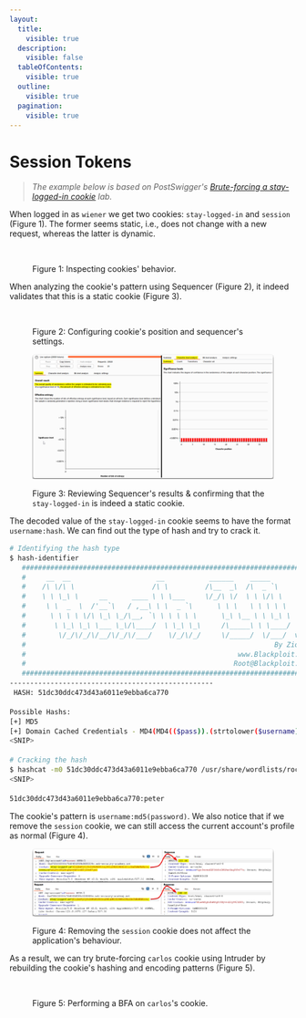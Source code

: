 ```yaml
---
layout:
  title:
    visible: true
  description:
    visible: false
  tableOfContents:
    visible: true
  outline:
    visible: true
  pagination:
    visible: true
---
```


# Session Tokens

> _The example below is based on PostSwigger's_ [_Brute-forcing a stay-logged-in cookie_](https://portswigger.net/web-security/authentication/other-mechanisms/lab-brute-forcing-a-stay-logged-in-cookie) _lab._

When logged in as `wiener` we get two cookies: `stay-logged-in` and `session` (Figure 1). The former seems static, i.e., does not change with a new request, whereas the latter is dynamic.

<figure><img src="../../../.gitbook/assets/web_auth_tokens_1.avif" alt=""><figcaption><p>Figure 1: Inspecting cookies' behavior.</p></figcaption></figure>

When analyzing the cookie's pattern using Sequencer (Figure 2), it indeed validates that this is a static cookie (Figure 3).

<figure><img src="../../../.gitbook/assets/web_auth_tokens_2.avif" alt=""><figcaption><p>Figure 2: Configuring cookie's position and sequencer's settings.</p></figcaption></figure>

<figure><img src="../../../.gitbook/assets/web_auth_tokens_3.png" alt=""><figcaption><p>Figure 3: Reviewing Sequencer's results &#x26; confirming that the <code>stay-logged-in</code> is indeed a static cookie.</p></figcaption></figure>

The decoded value of the `stay-logged-in` cookie seems to have the format `username:hash`. We can find out the type of hash and try to crack it.

```bash
# Identifying the hash type
$ hash-identifier
   #########################################################################
   #     __  __                     __           ______    _____           #
   #    /\ \/\ \                   /\ \         /\__  _\  /\  _ `\         #
   #    \ \ \_\ \     __      ____ \ \ \___     \/_/\ \/  \ \ \/\ \        #
   #     \ \  _  \  /'__`\   / ,__\ \ \  _ `\      \ \ \   \ \ \ \ \       #
   #      \ \ \ \ \/\ \_\ \_/\__, `\ \ \ \ \ \      \_\ \__ \ \ \_\ \      #
   #       \ \_\ \_\ \___ \_\/\____/  \ \_\ \_\     /\_____\ \ \____/      #
   #        \/_/\/_/\/__/\/_/\/___/    \/_/\/_/     \/_____/  \/___/  v1.2 #
   #                                                             By Zion3R #
   #                                                    www.Blackploit.com #
   #                                                   Root@Blackploit.com #
   #########################################################################
--------------------------------------------------
 HASH: 51dc30ddc473d43a6011e9ebba6ca770

Possible Hashs:
[+] MD5
[+] Domain Cached Credentials - MD4(MD4(($pass)).(strtolower($username)))
<SNIP>

# Cracking the hash
$ hashcat -m0 51dc30ddc473d43a6011e9ebba6ca770 /usr/share/wordlists/rockyou
<SNIP>

51dc30ddc473d43a6011e9ebba6ca770:peter
```

The cookie's pattern is `username:md5(password)`. We also notice that if we remove the `session` cookie, we can still access the current account's profile as normal (Figure 4).

<figure><img src="../../../.gitbook/assets/web_auth_tokens_4.png" alt=""><figcaption><p>Figure 4: Removing the <code>session</code> cookie does not affect the application's behaviour.</p></figcaption></figure>

As a result, we can try brute-forcing `carlos` cookie using Intruder by rebuilding the cookie's hashing and encoding patterns (Figure 5).

<figure><img src="../../../.gitbook/assets/web_auth_tokens_5.avif" alt=""><figcaption><p>Figure 5: Performing a BFA on <code>carlos</code>'s cookie.</p></figcaption></figure>
